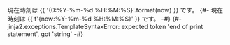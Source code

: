 現在時刻は {{ '{0:%Y-%m-%d %H:%M:%S}'.format(now) }} です。
{#- 現在時刻は {{ f'{now:%Y-%m-%d %H:%M:%S}' }} です。 -#}
{#- jinja2.exceptions.TemplateSyntaxError: expected token 'end of print statement', got 'string' -#}
